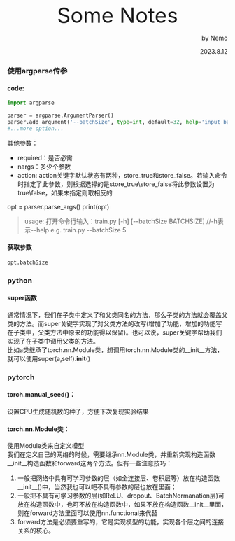 <center><font size = 7>Some Notes</font></center>
<p align='right'>by Nemo</p>
<p align='right'>2023.8.12</p>

### 使用argparse传参
#### code:
```python
import argparse

parser = argparse.ArgumentParser()
parser.add_argument('--batchSize', type=int, default=32, help='input batch size')
#...more option...

```
其他参数：
- required：是否必需
- nargs：多少个参数
- action: action关键字默认状态有两种，store_true和store_false。若输入命令时指定了此参数，则根据选择的是store_true\store_false将此参数设置为true\false，如果未指定则取相反的

opt = parser.parse_args()
print(opt)

> usage: 打开命令行输入：train.py [-h] [--batchSize BATCHSIZE]
> //-h表示--help
> e.g. train.py --batchSize 5

#### 获取参数
```python
opt.batchSize
```

### python
#### super函数
通常情况下，我们在子类中定义了和父类同名的方法，那么子类的方法就会覆盖父类的方法。而super关键字实现了对父类方法的改写(增加了功能，增加的功能写在子类中，父类方法中原来的功能得以保留)。也可以说，super关键字帮助我们实现了在子类中调用父类的方法。  
比如a类继承了torch.nn.Module类，想调用torch.nn.Module类的__init__方法，就可以使用super(a,self).__init__()

### pytorch
#### torch.manual_seed()：
设置CPU生成随机数的种子，方便下次复现实验结果

#### torch.nn.Module类：
使用Module类来自定义模型  
我们在定义自已的网络的时候，需要继承nn.Module类，并重新实现构造函数__init__构造函数和forward这两个方法。但有一些注意技巧：
1. 一般把网络中具有可学习参数的层（如全连接层、卷积层等）放在构造函数__init__()中，当然我也可以吧不具有参数的层也放在里面；
2. 一般把不具有可学习参数的层(如ReLU、dropout、BatchNormanation层)可放在构造函数中，也可不放在构造函数中，如果不放在构造函数__init__里面，则在forward方法里面可以使用nn.functional来代替
3. forward方法是必须要重写的，它是实现模型的功能，实现各个层之间的连接关系的核心。
